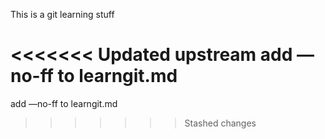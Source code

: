 This is a git learning stuff

<<<<<<< Updated upstream
add —no-ff to learngit.md
=======
add —no-ff to learngit.md
>>>>>>> Stashed changes
